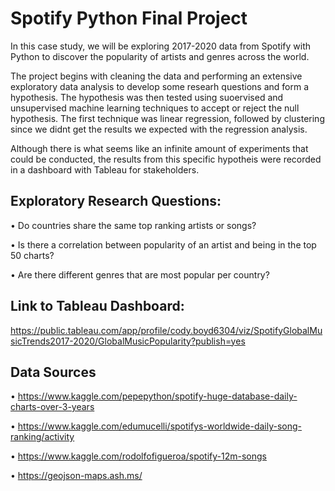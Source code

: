 # Spotify Python Final Project
In this case study, we will be exploring 2017-2020 data from Spotify with Python to discover the popularity of artists and genres across the world. 

The project begins with cleaning the data and performing an extensive exploratory data analysis to develop some researh questions and form a hypothesis. The hypothesis was then tested using suoervised and unsupervised machine learning techniques to accept or reject the null hypothesis. The first technique was linear regression, followed by clustering since we didnt get the results we expected with the regression analysis. 

Although there is what seems like an infinite amount of experiments that could be conducted, the results from this specific hypotheis were recorded in a dashboard with Tableau for stakeholders. 

## Exploratory Research Questions:  
  • Do countries share the same top ranking artists or songs?

  • Is there a correlation between popularity of an artist and being in the top 50 charts?

  • Are there different genres that are most popular per country?
  
## Link to Tableau Dashboard: 
https://public.tableau.com/app/profile/cody.boyd6304/viz/SpotifyGlobalMusicTrends2017-2020/GlobalMusicPopularity?publish=yes

## Data Sources

  • https://www.kaggle.com/pepepython/spotify-huge-database-daily-charts-over-3-years
  
  • https://www.kaggle.com/edumucelli/spotifys-worldwide-daily-song-ranking/activity
  
  • https://www.kaggle.com/rodolfofigueroa/spotify-12m-songs
  
  • https://geojson-maps.ash.ms/
